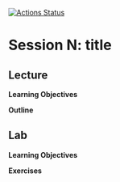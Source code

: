 <!-- badges: start -->
[![Actions Status](https://github.com/waldronbios2/session7/workflows/build/badge.svg)](https://github.com/waldronbios2/templatesession/actions)
<!-- badges: end -->

# Session N: title

## Lecture

**Learning Objectives**

**Outline**

## Lab

**Learning Objectives**

**Exercises**
